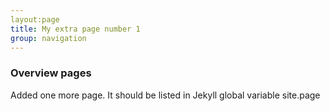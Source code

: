 ```yaml
---
layout:page
title: My extra page number 1
group: navigation
---
```


### Overview pages

Added one more page.  It should be listed in Jekyll global variable site.page



